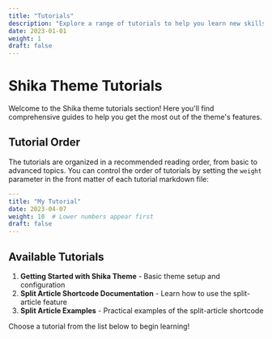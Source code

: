 ```yaml
---
title: "Tutorials"
description: "Explore a range of tutorials to help you learn new skills and develop your knowledge"
date: 2023-01-01
weight: 1
draft: false
---
```


# Shika Theme Tutorials

Welcome to the Shika theme tutorials section! Here you'll find comprehensive guides to help you get the most out of the theme's features.

## Tutorial Order

The tutorials are organized in a recommended reading order, from basic to advanced topics. You can control the order of tutorials by setting the `weight` parameter in the front matter of each tutorial markdown file:

```yaml
---
title: "My Tutorial"
date: 2023-04-07
weight: 10  # Lower numbers appear first
draft: false
---
```

## Available Tutorials

1. **Getting Started with Shika Theme** - Basic theme setup and configuration
2. **Split Article Shortcode Documentation** - Learn how to use the split-article feature
3. **Split Article Examples** - Practical examples of the split-article shortcode

Choose a tutorial from the list below to begin learning! 